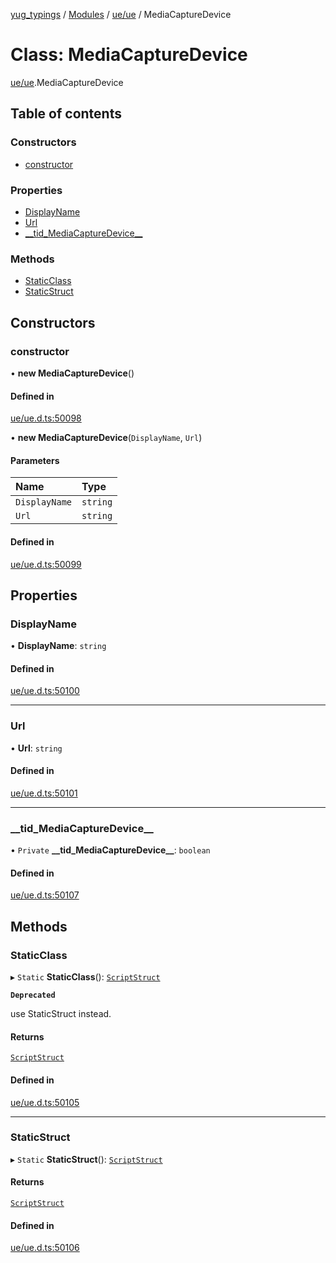[yug_typings](../README.md) / [Modules](../modules.md) / [ue/ue](../modules/ue_ue.md) / MediaCaptureDevice

# Class: MediaCaptureDevice

[ue/ue](../modules/ue_ue.md).MediaCaptureDevice

## Table of contents

### Constructors

- [constructor](ue_ue.MediaCaptureDevice.md#constructor)

### Properties

- [DisplayName](ue_ue.MediaCaptureDevice.md#displayname)
- [Url](ue_ue.MediaCaptureDevice.md#url)
- [\_\_tid\_MediaCaptureDevice\_\_](ue_ue.MediaCaptureDevice.md#__tid_mediacapturedevice__)

### Methods

- [StaticClass](ue_ue.MediaCaptureDevice.md#staticclass)
- [StaticStruct](ue_ue.MediaCaptureDevice.md#staticstruct)

## Constructors

### constructor

• **new MediaCaptureDevice**()

#### Defined in

[ue/ue.d.ts:50098](https://github.com/YugMetaverse/yug_typings/blob/25cad34/ue/ue.d.ts#L50098)

• **new MediaCaptureDevice**(`DisplayName`, `Url`)

#### Parameters

| Name | Type |
| :------ | :------ |
| `DisplayName` | `string` |
| `Url` | `string` |

#### Defined in

[ue/ue.d.ts:50099](https://github.com/YugMetaverse/yug_typings/blob/25cad34/ue/ue.d.ts#L50099)

## Properties

### DisplayName

• **DisplayName**: `string`

#### Defined in

[ue/ue.d.ts:50100](https://github.com/YugMetaverse/yug_typings/blob/25cad34/ue/ue.d.ts#L50100)

___

### Url

• **Url**: `string`

#### Defined in

[ue/ue.d.ts:50101](https://github.com/YugMetaverse/yug_typings/blob/25cad34/ue/ue.d.ts#L50101)

___

### \_\_tid\_MediaCaptureDevice\_\_

• `Private` **\_\_tid\_MediaCaptureDevice\_\_**: `boolean`

#### Defined in

[ue/ue.d.ts:50107](https://github.com/YugMetaverse/yug_typings/blob/25cad34/ue/ue.d.ts#L50107)

## Methods

### StaticClass

▸ `Static` **StaticClass**(): [`ScriptStruct`](ue_ue.ScriptStruct.md)

**`Deprecated`**

use StaticStruct instead.

#### Returns

[`ScriptStruct`](ue_ue.ScriptStruct.md)

#### Defined in

[ue/ue.d.ts:50105](https://github.com/YugMetaverse/yug_typings/blob/25cad34/ue/ue.d.ts#L50105)

___

### StaticStruct

▸ `Static` **StaticStruct**(): [`ScriptStruct`](ue_ue.ScriptStruct.md)

#### Returns

[`ScriptStruct`](ue_ue.ScriptStruct.md)

#### Defined in

[ue/ue.d.ts:50106](https://github.com/YugMetaverse/yug_typings/blob/25cad34/ue/ue.d.ts#L50106)
